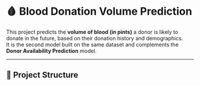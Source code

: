 # 🩸 Blood Donation Volume Prediction

This project predicts the **volume of blood (in pints)** a donor is likely to donate in the future, based on their donation history and demographics.  
It is the second model built on the same dataset and complements the **Donor Availability Prediction** model.  

---

## 📂 Project Structure
